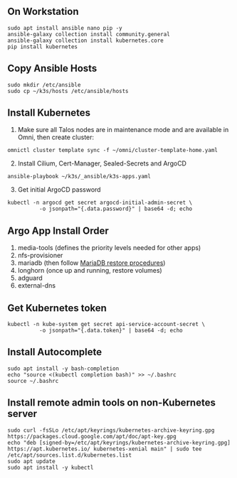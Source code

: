 ## On Workstation
```
sudo apt install ansible nano pip -y
ansible-galaxy collection install community.general
ansible-galaxy collection install kubernetes.core
pip install kubernetes
```

## Copy Ansible Hosts
```
sudo mkdir /etc/ansible
sudo cp ~/k3s/hosts /etc/ansible/hosts
```

## Install Kubernetes
1. Make sure all Talos nodes are in maintenance mode and are available in Omni, then create cluster:
```
omnictl cluster template sync -f ~/omni/cluster-template-home.yaml
```
2. Install Cilium, Cert-Manager, Sealed-Secrets and ArgoCD
```
ansible-playbook ~/k3s/_ansible/k3s-apps.yaml
```
3. Get initial ArgoCD password
```
kubectl -n argocd get secret argocd-initial-admin-secret \
          -o jsonpath="{.data.password}" | base64 -d; echo
```

## Argo App Install Order
1. media-tools (defines the priority levels needed for other apps)
2. nfs-provisioner
3. mariadb (then follow [MariaDB restore procedures](mariadb/README.md))
4. longhorn (once up and running, restore volumes)
5. adguard
6. external-dns


## Get Kubernetes token
```
kubectl -n kube-system get secret api-service-account-secret \
          -o jsonpath="{.data.token}" | base64 -d; echo
```


## Install Autocomplete
```
sudo apt install -y bash-completion
echo "source <(kubectl completion bash)" >> ~/.bashrc
source ~/.bashrc
```

## Install remote admin tools on non-Kubernetes server
```
sudo curl -fsSLo /etc/apt/keyrings/kubernetes-archive-keyring.gpg https://packages.cloud.google.com/apt/doc/apt-key.gpg
echo "deb [signed-by=/etc/apt/keyrings/kubernetes-archive-keyring.gpg] https://apt.kubernetes.io/ kubernetes-xenial main" | sudo tee /etc/apt/sources.list.d/kubernetes.list
sudo apt update
sudo apt install -y kubectl
```
